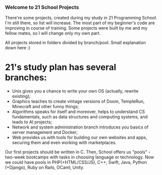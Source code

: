
### Welcome to 21 School Projects

There're some projects, created during my study in 21 Programming School. I'm still there, so list will increase. The most part of my beginner's code are improving in course of training. Some projects were built by me and my fellow mates, so I will change only my own part.

All projects stored in folders divided by branch/pool. Small explanation down here :)



# 21's study plan has several branches:

- Unix gives you a chance to write your own OS (actually, rewrite existing);
- Graphics teaches to create vintage versions of Doom, TempleRun, Minecraft and other funny things;
- Algorithms speaks for itself and moreover, helps to understand CS fundamentals, such as data structures and computing systems, and leads to AI projects;
- Network and system administration branch introduces you basics of server management and Docker;
- Web provides us with tools for building our own websites and apps, securing them and even working with marketplaces.

Our first projects should be written in C. Then, School offers us "pools" - two-week bootcamps with tasks in choosing language or technology. Now we could have pools in PHP(+HTML/CSS/JS), C++, Swift, Java, Python (+Django), Ruby on Rails, OCaml, Unity.
